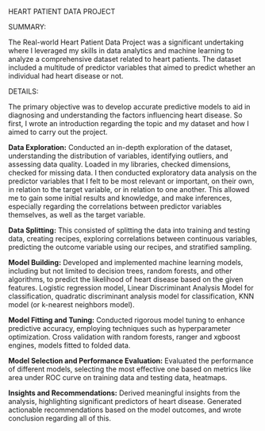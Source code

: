 HEART PATIENT DATA PROJECT

SUMMARY:

The Real-world Heart Patient Data Project was a significant undertaking where I leveraged my skills in data analytics and machine learning to analyze a comprehensive dataset related to heart patients. The dataset included a multitude of predictor variables that aimed to predict whether an individual had heart disease or not. 

DETAILS:

The primary objective was to develop accurate predictive models to aid in diagnosing and understanding the factors influencing heart disease. So first, I wrote an introduction regarding the topic and my dataset and how I aimed to carry out the project.

**Data Exploration:** Conducted an in-depth exploration of the dataset, understanding the distribution of variables, identifying outliers, and assessing data quality. Loaded in my libraries, checked dimensions, checked for missing data. I then conducted exploratory data analysis on the predictor variables that I felt to be most relevant or important, on their own, in relation to the target variable, or in relation to one another. This allowed me to gain some initial results and knowledge, and make inferences, especially regarding the correlations between predictor variables themselves, as well as the target variable.

**Data Splitting:** This consisted of splitting the data into training and testing data, creating recipes, exploring correlations between continuous variables, predicting the outcome variable using our recipes, and stratified sampling.

**Model Building:** Developed and implemented machine learning models, including but not limited to decision trees, random forests, and other algorithms, to predict the likelihood of heart disease based on the given features. Logistic regression model, Linear Discriminant Analysis Model for classification, quadratic discriminant analysis model for classification, KNN model (or k-nearest neighbors model). 

**Model Fitting and Tuning:** Conducted rigorous model tuning to enhance predictive accuracy, employing techniques such as hyperparameter optimization. Cross validation with random forests, ranger and xgboost engines, models fitted to folded data.

**Model Selection and Performance Evaluation:** Evaluated the performance of different models, selecting the most effective one based on metrics like area under ROC curve on training data and testing data, heatmaps. 

**Insights and Recommendations:** Derived meaningful insights from the analysis, highlighting significant predictors of heart disease. Generated actionable recommendations based on the model outcomes, and wrote conclusion regarding all of this.
